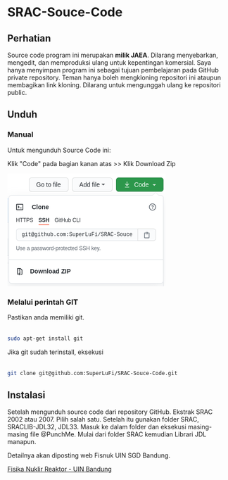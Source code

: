 # SRAC-Souce-Code

## Perhatian

Source code program ini merupakan **milik JAEA**. Dilarang menyebarkan, mengedit, dan memproduksi ulang untuk kepentingan komersial. Saya hanya menyimpan program ini sebagai tujuan pembelajaran pada GitHub private repository. Teman hanya boleh mengkloning repositori ini ataupun membagikan link kloning. Dilarang untuk mengunggah ulang ke repositori public.


## Unduh

### Manual

Untuk mengunduh Source Code ini:

Klik "Code" pada bagian kanan atas >> Klik Download Zip

![Download Zip](UnduhSRAC-SC.png)


### Melalui perintah **GIT**

Pastikan anda memiliki git.

```bash

sudo apt-get install git

```

Jika git sudah terinstall, eksekusi

```bash

git clone git@github.com:SuperLuFi/SRAC-Souce-Code.git

```

## Instalasi

Setelah mengunduh source code dari repository GitHub. Ekstrak SRAC 2002 atau 2007. Pilih salah satu. Setelah itu gunakan folder SRAC, SRACLIB-JDL32, JDL33. Masuk ke dalam folder dan eksekusi masing-masing file @PunchMe. Mulai dari folder SRAC kemudian Librari JDL manapun.

Detailnya akan diposting web Fisnuk UIN SGD Bandung.

[Fisika Nuklir Reaktor - UIN Bandung](http://fisnuk-uinsgd.rf.gd/)

